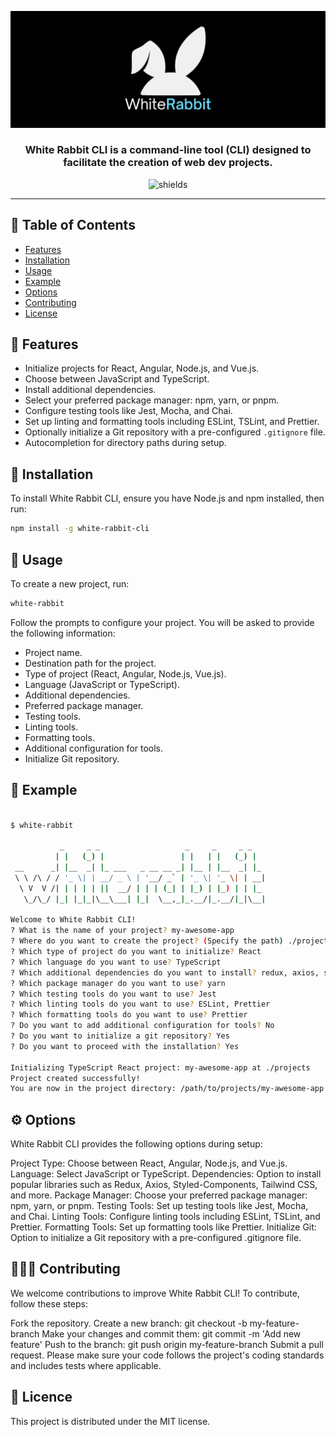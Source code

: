 ![](https://github.com/Romain-Portanguen/white_rabbit/blob/7bc4fe9e4da83071f77bf5b8587b02c454cab923/src/public/assets/WhiteRabbit_Banner.png)

<h3 align="center">
White Rabbit CLI is a command-line tool (CLI) designed to facilitate the creation of web dev projects.
</h3>

<p align="center">
<img src="https://img.shields.io/badge/-Typescript-05122A?style=plastic&amp;logo=Typescript&amp;color=2B343B" alt="shields">
</p>

<hr>

## 📑 Table of Contents

  - [Features](#features)
  - [Installation](#installation)
  - [Usage](#usage)
  - [Example](#example)
  - [Options](#options)
  - [Contributing](#contributing)
  - [License](#license)

## 🔬 Features

- Initialize projects for React, Angular, Node.js, and Vue.js.
- Choose between JavaScript and TypeScript.
- Install additional dependencies.
- Select your preferred package manager: npm, yarn, or pnpm.
- Configure testing tools like Jest, Mocha, and Chai.
- Set up linting and formatting tools including ESLint, TSLint, and Prettier.
- Optionally initialize a Git repository with a pre-configured `.gitignore` file.
- Autocompletion for directory paths during setup.

## 🚧 Installation

To install White Rabbit CLI, ensure you have Node.js and npm installed, then run:

```sh
npm install -g white-rabbit-cli

```

## 🔧 Usage

To create a new project, run:

```sh
white-rabbit

```

Follow the prompts to configure your project. You will be asked to provide the following information:

- Project name.
- Destination path for the project.
- Type of project (React, Angular, Node.js, Vue.js).
- Language (JavaScript or TypeScript).
- Additional dependencies.
- Preferred package manager.
- Testing tools.
- Linting tools.
- Formatting tools.
- Additional configuration for tools.
- Initialize Git repository.

## 👀 Example

```sh

$ white-rabbit

           _     _ _                   _     _     _ _
          | |   (_) |                 | |   | |   (_) |
 __      _| |__  _| |_ ___   _ __ __ _| |__ | |__  _| |_
 \ \ /\ / / '_ \| | __/ _ \ | '__/ _` | '_ \| '_ \| | __|
  \ V  V /| | | | | ||  __/ | | | (_| | |_) | |_) | | |_
   \_/\_/ |_| |_|_|\__\___| |_|  \__,_|_.__/|_.__/|_|\__|

Welcome to White Rabbit CLI!
? What is the name of your project? my-awesome-app
? Where do you want to create the project? (Specify the path) ./projects
? Which type of project do you want to initialize? React
? Which language do you want to use? TypeScript
? Which additional dependencies do you want to install? redux, axios, styled-components
? Which package manager do you want to use? yarn
? Which testing tools do you want to use? Jest
? Which linting tools do you want to use? ESLint, Prettier
? Which formatting tools do you want to use? Prettier
? Do you want to add additional configuration for tools? No
? Do you want to initialize a git repository? Yes
? Do you want to proceed with the installation? Yes

Initializing TypeScript React project: my-awesome-app at ./projects
Project created successfully!
You are now in the project directory: /path/to/projects/my-awesome-app

```

## ⚙️ Options

White Rabbit CLI provides the following options during setup:

Project Type: Choose between React, Angular, Node.js, and Vue.js.
Language: Select JavaScript or TypeScript.
Dependencies: Option to install popular libraries such as Redux, Axios, Styled-Components, Tailwind CSS, and more.
Package Manager: Choose your preferred package manager: npm, yarn, or pnpm.
Testing Tools: Set up testing tools like Jest, Mocha, and Chai.
Linting Tools: Configure linting tools including ESLint, TSLint, and Prettier.
Formatting Tools: Set up formatting tools like Prettier.
Initialize Git: Option to initialize a Git repository with a pre-configured .gitignore file.

## 👨🏻‍💻 Contributing

We welcome contributions to improve White Rabbit CLI! To contribute, follow these steps:

Fork the repository.
Create a new branch: git checkout -b my-feature-branch
Make your changes and commit them: git commit -m 'Add new feature'
Push to the branch: git push origin my-feature-branch
Submit a pull request.
Please make sure your code follows the project's coding standards and includes tests where applicable.

## 📄 Licence

This project is distributed under the MIT license.
